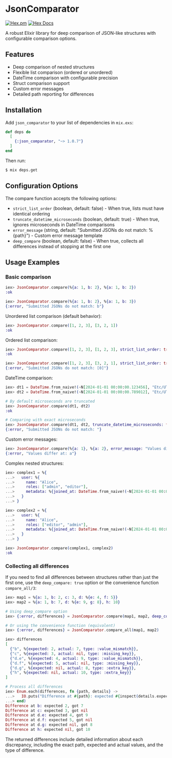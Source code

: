 # JsonComparator

[![Hex.pm](https://img.shields.io/hexpm/v/json_comparator.svg)](https://hex.pm/packages/json_comparator)
[![Hex Docs](https://img.shields.io/badge/hex-docs-blue.svg)](https://hexdocs.pm/json_comparator)

A robust Elixir library for deep comparison of JSON-like structures with configurable comparison options.

## Features

- Deep comparison of nested structures
- Flexible list comparison (ordered or unordered)
- DateTime comparison with configurable precision
- Struct comparison support
- Custom error messages
- Detailed path reporting for differences

## Installation

Add `json_comparator` to your list of dependencies in `mix.exs`:

```elixir
def deps do
  [
    {:json_comparator, "~> 1.0.7"}
  ]
end
```

Then run:

```bash
$ mix deps.get
```

## Configuration Options

The compare function accepts the following options:

- `strict_list_order` (boolean, default: false) - When true, lists must have identical ordering
- `truncate_datetime_microseconds` (boolean, default: true) - When true, ignores microseconds in DateTime comparisons
- `error_message` (string, default: "Submitted JSONs do not match: %{path}") - Custom error message template
- `deep_compare` (boolean, default: false) - When true, collects all differences instead of stopping at the first one

## Usage Examples

### Basic comparison

```elixir
iex> JsonComparator.compare(%{a: 1, b: 2}, %{a: 1, b: 2})
:ok

iex> JsonComparator.compare(%{a: 1, b: 2}, %{a: 1, b: 3})
{:error, "Submitted JSONs do not match: b"}
```

Unordered list comparison (default behavior):

```elixir
iex> JsonComparator.compare([1, 2, 3], [3, 2, 1])
:ok
```

Ordered list comparison:

```elixir
iex> JsonComparator.compare([1, 2, 3], [1, 2, 3], strict_list_order: true)
:ok

iex> JsonComparator.compare([1, 2, 3], [3, 2, 1], strict_list_order: true)
{:error, "Submitted JSONs do not match: [0]"}
```

DateTime comparison:

```elixir
iex> dt1 = DateTime.from_naive!(~N[2024-01-01 00:00:00.123456], "Etc/UTC")
iex> dt2 = DateTime.from_naive!(~N[2024-01-01 00:00:00.789012], "Etc/UTC")

# By default microseconds are truncated
iex> JsonComparator.compare(dt1, dt2)
:ok

# Comparing with exact microseconds
iex> JsonComparator.compare(dt1, dt2, truncate_datetime_microseconds: false)
{:error, "Submitted JSONs do not match: "}
```

Custom error messages:

```elixir
iex> JsonComparator.compare(%{a: 1}, %{a: 2}, error_message: "Values differ at: %{path}")
{:error, "Values differ at: a"}
```

Complex nested structures:

```elixir
iex> complex1 = %{
...>   user: %{
...>     name: "Alice",
...>     roles: ["admin", "editor"],
...>     metadata: %{joined_at: DateTime.from_naive!(~N[2024-01-01 00:00:00], "Etc/UTC")}
...>   }
...> }

iex> complex2 = %{
...>   user: %{
...>     name: "Alice",
...>     roles: ["editor", "admin"],
...>     metadata: %{joined_at: DateTime.from_naive!(~N[2024-01-01 00:00:00.500000], "Etc/UTC")}
...>   }
...> }

iex> JsonComparator.compare(complex1, complex2)
:ok
```

### Collecting all differences

If you need to find all differences between structures rather than just the first one, use the `deep_compare: true` option or the convenience function `compare_all/3`:

```elixir
iex> map1 = %{a: 1, b: 2, c: 3, d: %{e: 4, f: 5}}
iex> map2 = %{a: 1, b: 7, d: %{e: 9, g: 8}, h: 10}

# Using deep_compare option
iex> {:error, differences} = JsonComparator.compare(map1, map2, deep_compare: true)

# Or using the convenience function (equivalent)
iex> {:error, differences} = JsonComparator.compare_all(map1, map2)

iex> differences
[
  {"b", %{expected: 2, actual: 7, type: :value_mismatch}},
  {"c", %{expected: 3, actual: nil, type: :missing_key}},
  {"d.e", %{expected: 4, actual: 9, type: :value_mismatch}},
  {"d.f", %{expected: 5, actual: nil, type: :missing_key}},
  {"d.g", %{expected: nil, actual: 8, type: :extra_key}},
  {"h", %{expected: nil, actual: 10, type: :extra_key}}
]

# Process all differences
iex> Enum.each(differences, fn {path, details} ->
...>   IO.puts("Difference at #{path}: expected #{inspect(details.expected)}, got #{inspect(details.actual)}")
...> end)
Difference at b: expected 2, got 7
Difference at c: expected 3, got nil
Difference at d.e: expected 4, got 9
Difference at d.f: expected 5, got nil
Difference at d.g: expected nil, got 8
Difference at h: expected nil, got 10
```

The returned differences include detailed information about each discrepancy, including the exact path, expected and actual values, and the type of difference.
